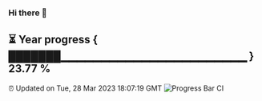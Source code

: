 ### Hi there 👋
⏳ Year progress { ███████▁▁▁▁▁▁▁▁▁▁▁▁▁▁▁▁▁▁▁▁▁▁▁ } 23.77 %
---
⏰ Updated on Tue, 28 Mar 2023 18:07:19 GMT
![Progress Bar CI](https://github.com/Moyi321/Moyi321/workflows/Progress%20Bar%20CI/badge.svg)
